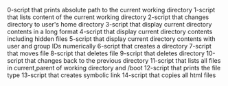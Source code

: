0-script that prints absolute path to the current working directory
1-script that lists content of the current working directory
2-script that changes directory to user's home directory
3-script that display current directory contents in a long format
4-script that display current directory contents including hidden files
5-script that display current directory contents with user and group IDs numerically
6-script that creates a directory
7-script that moves file
8-script that deletes file
9-script that deletes directory
10-script that changes back to the previous directory
11-script that lists all files in current,parent of working directory and /boot
12-script that prints the file type
13-script that creates symbolic link
14-script that copies all html files
